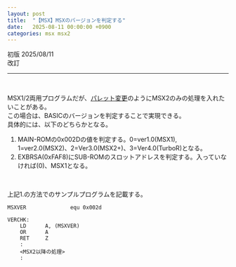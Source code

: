 ```yaml
---
layout: post
title:  "【MSX】MSXのバージョンを判定する"
date:   2025-08-11 00:00:00 +0900
categories: msx msx2
---
```


初版 2025/08/11  
改訂 

-----

<br>

MSX1/2両用プログラムだが、[パレット変更](/msx/msx2/2025/08/10/msx-msx2palette.html)のようにMSX2のみの処理を入れたいことがある。  
この場合は、BASICのバージョンを判定することで実現できる。  
具体的には、以下のどちらかとなる。  

1. MAIN-ROMの0x002Dの値を判定する。0=ver1.0(MSX1), 1=ver2.0(MSX2)、2=Ver3.0(MSX2+)、3=Ver4.0(TurboR)となる。  
2. EXBRSA(0xFAF8)にSUB-ROMのスロットアドレスを判定する。入っていなければ(0)、MSX1となる。  

<br>

上記1.の方法でのサンプルプログラムを記載する。  

```
MSXVER              equ 0x002d

VERCHK:
	LD		A, (MSXVER)
	OR		A
	RET		Z
	:
	<MSX2以降の処理>
	:
```
